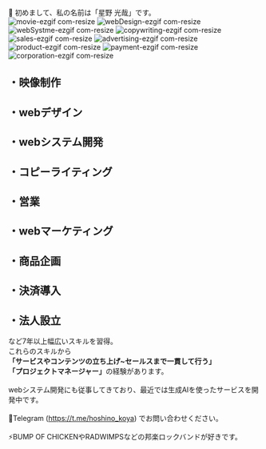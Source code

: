 👋 初めまして、私の名前は「星野 光哉」です。
<br> 
![movie-ezgif com-resize](https://github.com/user-attachments/assets/669a09bc-eaf6-48ae-aefa-0b0c8e7a2cef)
![webDesign-ezgif com-resize](https://github.com/user-attachments/assets/360ba30a-ec6c-41a9-9e8b-41cd43b4b6ce)
![webSystme-ezgif com-resize](https://github.com/user-attachments/assets/b6362372-93eb-4303-aabe-f4e45d71abbb)
![copywriting-ezgif com-resize](https://github.com/user-attachments/assets/b2df2514-6905-4b24-a0a0-351c2f287e70)
![sales-ezgif com-resize](https://github.com/user-attachments/assets/bf398385-785e-401f-959f-c000ada13868)
![advertising-ezgif com-resize](https://github.com/user-attachments/assets/4d64ad23-2365-4063-a187-3129fd7530de)
![product-ezgif com-resize](https://github.com/user-attachments/assets/5aa44b0a-0c15-4b21-b1d1-d503e1c84384)
![payment-ezgif com-resize](https://github.com/user-attachments/assets/486d3e8f-8f71-4971-bbdc-049e817e1147)
![corporation-ezgif com-resize](https://github.com/user-attachments/assets/0e011afe-6fcf-4352-8016-6803eff5b5ae)
<br> 

<h2>・<b>映像制作</b><br></h2>
<h2>・<b>webデザイン</b><br></h2>
<h2>・<b>webシステム開発</b><br></h2>
<h2>・<b>コピーライティング</b><br></h2>
<h2>・<b>営業</b><br></h2>
<h2>・<b>webマーケティング</b><br></h2>
<h2>・<b>商品企画</b><br></h2>
<h2>・<b>決済導入</b><br></h2>
<h2>・<b>法人設立</b><br></h2>
 
など7年以上幅広いスキルを習得。<br>
これらのスキルから<br>
<b>「サービスやコンテンツの立ち上げ~セールスまで一貫して行う」</b><br>
<b>「プロジェクトマネージャー」</b>の経験があります。<br>
<br> 
webシステム開発にも従事してきており、最近では生成AIを使ったサービスを開発中です。<br>
<br>
📠Telegram (https://t.me/hoshino_koya) でお問い合わせください。<br>
<br>
⚡BUMP OF CHICKENやRADWIMPSなどの邦楽ロックバンドが好きです。<br>
